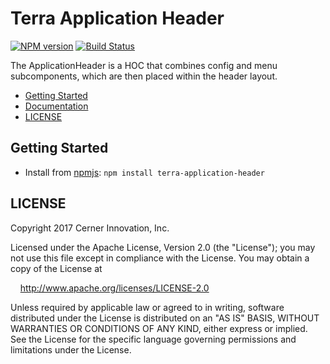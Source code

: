 # Terra Application Header


[![NPM version](http://img.shields.io/npm/v/terra-application-header.svg)](https://www.npmjs.org/package/terra-application-header)
[![Build Status](https://travis-ci.org/cerner/terra-framework.svg?branch=master)](https://travis-ci.org/cerner/terra-framework)

The ApplicationHeader is a HOC that combines config and menu subcomponents, which are then placed within the header layout.

- [Getting Started](#getting-started)
- [Documentation](https://github.com/cerner/terra-core/tree/master/packages/terra-application-header/docs)
- [LICENSE](#license)

## Getting Started

- Install from [npmjs](https://www.npmjs.com): `npm install terra-application-header`

## LICENSE

Copyright 2017 Cerner Innovation, Inc.

Licensed under the Apache License, Version 2.0 (the "License"); you may not use this file except in compliance with the License. You may obtain a copy of the License at

&nbsp;&nbsp;&nbsp;&nbsp;http://www.apache.org/licenses/LICENSE-2.0

Unless required by applicable law or agreed to in writing, software distributed under the License is distributed on an "AS IS" BASIS, WITHOUT WARRANTIES OR CONDITIONS OF ANY KIND, either express or implied. See the License for the specific language governing permissions and limitations under the License.
